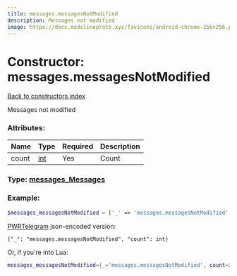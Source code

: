 ```yaml
---
title: messages.messagesNotModified
description: Messages not modified
image: https://docs.madelineproto.xyz/favicons/android-chrome-256x256.png
---
```

# Constructor: messages.messagesNotModified  
[Back to constructors index](index.md)



Messages not modified

### Attributes:

| Name     |    Type       | Required | Description |
|----------|---------------|----------|-------------|
|count|[int](../types/int.md) | Yes|Count|



### Type: [messages\_Messages](../types/messages_Messages.md)


### Example:

```php
$messages_messagesNotModified = ['_' => 'messages.messagesNotModified', 'count' => int];
```  

[PWRTelegram](https://pwrtelegram.xyz) json-encoded version:

```
{"_": "messages.messagesNotModified", "count": int}
```


Or, if you're into Lua:

```lua
messages_messagesNotModified={_='messages.messagesNotModified', count=int}

```


